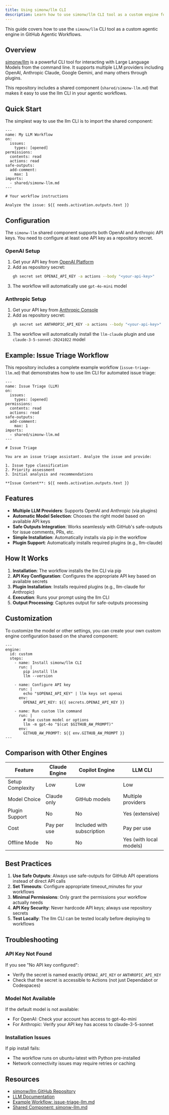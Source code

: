 ```yaml
---
title: Using simonw/llm CLI
description: Learn how to use simonw/llm CLI tool as a custom engine for GitHub Agentic Workflows.
---
```


This guide covers how to use the `simonw/llm` CLI tool as a custom agentic engine in GitHub Agentic Workflows.

## Overview

[simonw/llm](https://github.com/simonw/llm) is a powerful CLI tool for interacting with Large Language Models from the command line. It supports multiple LLM providers including OpenAI, Anthropic Claude, Google Gemini, and many others through plugins.

This repository includes a shared component (`shared/simonw-llm.md`) that makes it easy to use the llm CLI in your agentic workflows.

## Quick Start

The simplest way to use the llm CLI is to import the shared component:

```aw
---
name: My LLM Workflow
on:
  issues:
    types: [opened]
permissions:
  contents: read
  actions: read
safe-outputs:
  add-comment:
    max: 1
imports:
  - shared/simonw-llm.md
---

# Your workflow instructions

Analyze the issue: ${{ needs.activation.outputs.text }}
```

## Configuration

The `simonw-llm` shared component supports both OpenAI and Anthropic API keys. You need to configure at least one API key as a repository secret.

### OpenAI Setup

1. Get your API key from [OpenAI Platform](https://platform.openai.com/api-keys)
2. Add as repository secret:
   ```bash
   gh secret set OPENAI_API_KEY -a actions --body "<your-api-key>"
   ```
3. The workflow will automatically use `gpt-4o-mini` model

### Anthropic Setup

1. Get your API key from [Anthropic Console](https://console.anthropic.com/)
2. Add as repository secret:
   ```bash
   gh secret set ANTHROPIC_API_KEY -a actions --body "<your-api-key>"
   ```
3. The workflow will automatically install the `llm-claude` plugin and use `claude-3-5-sonnet-20241022` model

## Example: Issue Triage Workflow

This repository includes a complete example workflow (`issue-triage-llm.md`) that demonstrates how to use llm CLI for automated issue triage:

```aw
---
name: Issue Triage (LLM)
on:
  issues:
    types: [opened]
permissions:
  contents: read
  actions: read
safe-outputs:
  add-comment:
    max: 1
imports:
  - shared/simonw-llm.md
---

# Issue Triage

You are an issue triage assistant. Analyze the issue and provide:

1. Issue type classification
2. Priority assessment
3. Initial analysis and recommendations

**Issue Content**: ${{ needs.activation.outputs.text }}
```

## Features

- **Multiple LLM Providers**: Supports OpenAI and Anthropic (via plugins)
- **Automatic Model Selection**: Chooses the right model based on available API keys
- **Safe Outputs Integration**: Works seamlessly with GitHub's safe-outputs for issue comments, PRs, etc.
- **Simple Installation**: Automatically installs via pip in the workflow
- **Plugin Support**: Automatically installs required plugins (e.g., llm-claude)

## How It Works

1. **Installation**: The workflow installs the llm CLI via pip
2. **API Key Configuration**: Configures the appropriate API key based on available secrets
3. **Plugin Installation**: Installs required plugins (e.g., llm-claude for Anthropic)
4. **Execution**: Runs your prompt using the llm CLI
5. **Output Processing**: Captures output for safe-outputs processing

## Customization

To customize the model or other settings, you can create your own custom engine configuration based on the shared component:

```aw
---
engine:
  id: custom
  steps:
    - name: Install simonw/llm CLI
      run: |
        pip install llm
        llm --version
    
    - name: Configure API key
      run: |
        echo "$OPENAI_API_KEY" | llm keys set openai
      env:
        OPENAI_API_KEY: ${{ secrets.OPENAI_API_KEY }}
    
    - name: Run custom llm command
      run: |
        # Use custom model or options
        llm -m gpt-4o "$(cat $GITHUB_AW_PROMPT)"
      env:
        GITHUB_AW_PROMPT: ${{ env.GITHUB_AW_PROMPT }}
---
```

## Comparison with Other Engines

| Feature | Claude Engine | Copilot Engine | LLM CLI |
|---------|--------------|----------------|---------|
| Setup Complexity | Low | Low | Low |
| Model Choice | Claude only | GitHub models | Multiple providers |
| Plugin Support | No | No | Yes (extensive) |
| Cost | Pay per use | Included with subscription | Pay per use |
| Offline Mode | No | No | Yes (with local models) |

## Best Practices

1. **Use Safe Outputs**: Always use safe-outputs for GitHub API operations instead of direct API calls
2. **Set Timeouts**: Configure appropriate timeout_minutes for your workflows
3. **Minimal Permissions**: Only grant the permissions your workflow actually needs
4. **API Key Security**: Never hardcode API keys; always use repository secrets
5. **Test Locally**: The llm CLI can be tested locally before deploying to workflows

## Troubleshooting

### API Key Not Found

If you see "No API key configured":
- Verify the secret is named exactly `OPENAI_API_KEY` or `ANTHROPIC_API_KEY`
- Check that the secret is accessible to Actions (not just Dependabot or Codespaces)

### Model Not Available

If the default model is not available:
- For OpenAI: Check your account has access to gpt-4o-mini
- For Anthropic: Verify your API key has access to claude-3-5-sonnet

### Installation Issues

If pip install fails:
- The workflow runs on ubuntu-latest with Python pre-installed
- Network connectivity issues may require retries or caching

## Resources

- [simonw/llm GitHub Repository](https://github.com/simonw/llm)
- [LLM Documentation](https://llm.datasette.io/)
- [Example Workflow: issue-triage-llm.md](https://github.com/githubnext/gh-aw/blob/main/.github/workflows/issue-triage-llm.md)
- [Shared Component: simonw-llm.md](https://github.com/githubnext/gh-aw/blob/main/.github/workflows/shared/simonw-llm.md)
